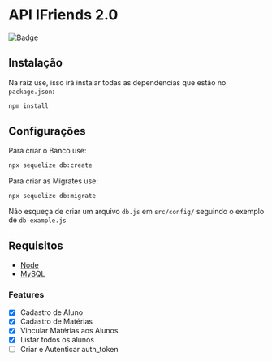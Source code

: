 # API IFriends 2.0
![Badge](https://img.shields.io/badge/MaracTech-IFriends-blueviolet)

## Instalação

Na raiz use, isso irá instalar todas as dependencias que estão no `package.json`:
```bash
npm install
```

## Configurações
Para criar o Banco use:
```bash
npx sequelize db:create
```
Para criar as Migrates use:
```bash
npx sequelize db:migrate
```
Não esqueça de criar um arquivo `db.js` em `src/config/` seguindo o exemplo de `db-example.js`

## Requisitos
- [Node](https://nodejs.org/en/download/)
- [MySQL](https://www.mysql.com/downloads/)

### Features

- [x] Cadastro de Aluno
- [x] Cadastro de Matérias
- [x] Vincular Matérias aos Alunos
- [x] Listar todos os alunos
- [ ] Criar e Autenticar auth_token
